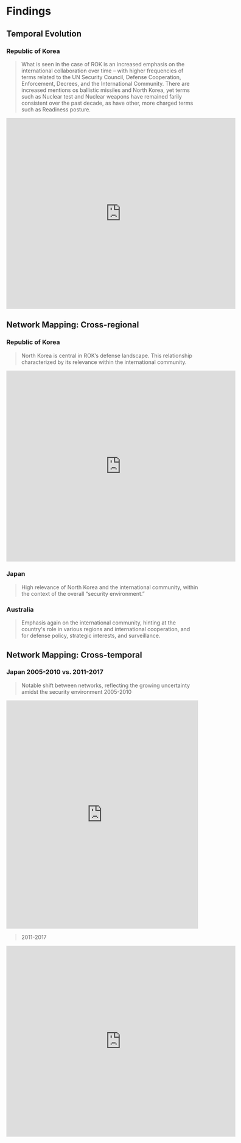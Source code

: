# Findings
 
## Temporal Evolution

### Republic of Korea

> What is seen in the case of ROK is an increased emphasis on the international collaboration over time – with higher frequencies of terms related to the UN Security Council, Defense Cooperation, Enforcement, Decrees, and the International Community. There are increased mentions os ballistic missiles and North Korea, yet terms such as Nuclear test and Nuclear weapons have remained farily consistent over the past decade, as have other, more charged terms such as Readiness posture.

<iframe src="https://documents.cortext.net/4706/47065e384291c726b612059886fb5d78/53154/temporal%20evolution/basic_statistics_Terms_35ISIpubdate.html" frameborder="0" style="overflow:hidden;border:1px solid #DDDDDD;" width="600" height="500"></iframe>

## Network Mapping: Cross-regional

### Republic of Korea

> North Korea is central in ROK’s defense landscape. This relationship characterized by its relevance within the international community.

<iframe src="https://documents.cortext.net/lib/mapexplorer/explorerjs.html?file=https://assets.cortext.net/docs/5320b57d7d0d9617745f28dd7bfe66be" frameborder="0" style="overflow:hidden;border:1px solid #DDDDDD;" width="600" height="500"></iframe>

### Japan
> High relevance of North Korea and the international community, within the context of the overall “security environment.”

### Australia
> Emphasis again on the international community, hinting at the country's role in various regions and international cooperation, and for defense policy, strategic interests, and surveillance.

## Network Mapping: Cross-temporal

### Japan 2005-2010 vs. 2011-2017
> Notable shift between networks, reflecting the growing uncertainty amidst the security environment
>2005-2010
<iframe class="scribd_iframe_embed" src="https://documents.cortext.net/3125/312536405366aab1db089f4e9398c585/55953/maps/hn-doj2005-20102005_2010top200-Terms-Terms-distributionalcooc-99999-oT0.48-9999-louTrue.pdf" data-auto-height="false" data-aspect-ratio="0.7068965517241379" scrolling="no" id="doc_93562" width="100%" height="600" frameborder="0"></iframe>

>2011-2017
<iframe src="https://documents.cortext.net/lib/mapexplorer/explorerjs.html?file=https://assets.cortext.net/docs/5c8f0c80f783331217100ab7fac0ebfc" frameborder="0" style="overflow:hidden;border:1px solid #DDDDDD;" width="600" height="500"></iframe>


